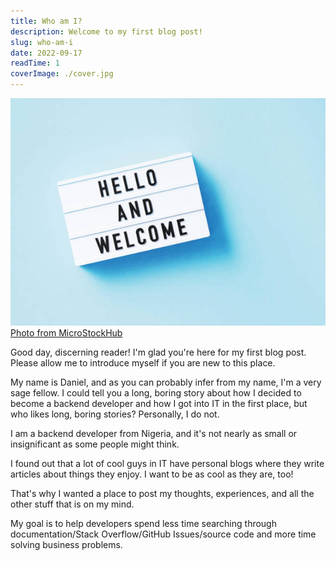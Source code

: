 ```yaml
---
title: Who am I?
description: Welcome to my first blog post!
slug: who-am-i
date: 2022-09-17
readTime: 1
coverImage: ./cover.jpg
---
```


![Alt text here](./cover.jpg)
[Photo from MicroStockHub](https://www.istockphoto.com/)


Good day, discerning reader! I'm glad you're here for my first blog post. Please allow me to introduce myself if you are new to this place. 

My name is Daniel, and as you can probably infer from my name, I'm a very sage fellow. I could tell you a long, boring story about how I decided to become a backend developer and how I got into IT in the first place, but who likes long, boring stories? Personally, I do not.

I am a backend developer from Nigeria, and it's not nearly as small or insignificant as some people might think. 

I found out that a lot of cool guys in IT have personal blogs where they write articles about things they enjoy. I want to be as cool as they are, too! 

That's why I wanted a place to post my thoughts, experiences, and all the other stuff that is on my mind.

My goal is to help developers spend less time searching through documentation/Stack Overflow/GitHub Issues/source code and more time solving business problems. 

